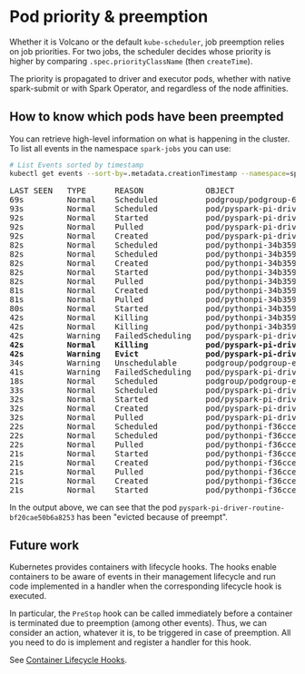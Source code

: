 # Pod priority & preemption

Whether it is Volcano or the default `kube-scheduler`, job preemption relies on job priorities. For two jobs, the 
scheduler decides whose priority is higher by comparing `.spec.priorityClassName` (then `createTime`).

The priority is propagated to driver and executor pods, whether with native spark-submit or with Spark Operator, and
 regardless of the node affinities.

## How to know which pods have been preempted

You can retrieve high-level information on what is happening in the cluster. To list all events in the namespace 
`spark-jobs` you can use:

```bash
# List Events sorted by timestamp
kubectl get events --sort-by=.metadata.creationTimestamp --namespace=spark-jobs
```

<pre>
LAST SEEN   TYPE      REASON             OBJECT                                                   MESSAGE
69s         Normal    Scheduled          podgroup/podgroup-6083b4f9-f240-4a0e-95f2-06882aec2942   pod group is ready
93s         Normal    Scheduled          pod/pyspark-pi-driver-routine-bf20cae50b6a8253           Successfully assigned spark-jobs/pyspark-pi-driver-routine-bf20cae50b6a8253 to gke-yippee-spark-k8s-clus-default-pool-0b72dd1d-jpfp
92s         Normal    Started            pod/pyspark-pi-driver-routine-bf20cae50b6a8253           Started container pyspark-pi
92s         Normal    Pulled             pod/pyspark-pi-driver-routine-bf20cae50b6a8253           Container image "eu.gcr.io/yippee-spark-k8s/spark-py:3.0.1" already present on machine
92s         Normal    Created            pod/pyspark-pi-driver-routine-bf20cae50b6a8253           Created container pyspark-pi
82s         Normal    Scheduled          pod/pythonpi-34b3597593d246a1-exec-2                     Successfully assigned spark-jobs/pythonpi-34b3597593d246a1-exec-2 to gke-yippee-spark-k8s-clus-default-pool-0b72dd1d-pvdl
82s         Normal    Scheduled          pod/pythonpi-34b3597593d246a1-exec-1                     Successfully assigned spark-jobs/pythonpi-34b3597593d246a1-exec-1 to gke-yippee-spark-k8s-clus-default-pool-0b72dd1d-wxck
82s         Normal    Created            pod/pythonpi-34b3597593d246a1-exec-1                     Created container spark-kubernetes-executor
82s         Normal    Started            pod/pythonpi-34b3597593d246a1-exec-1                     Started container spark-kubernetes-executor
82s         Normal    Pulled             pod/pythonpi-34b3597593d246a1-exec-1                     Container image "eu.gcr.io/yippee-spark-k8s/spark-py:3.0.1" already present on machine
81s         Normal    Created            pod/pythonpi-34b3597593d246a1-exec-2                     Created container spark-kubernetes-executor
81s         Normal    Pulled             pod/pythonpi-34b3597593d246a1-exec-2                     Container image "eu.gcr.io/yippee-spark-k8s/spark-py:3.0.1" already present on machine
80s         Normal    Started            pod/pythonpi-34b3597593d246a1-exec-2                     Started container spark-kubernetes-executor
42s         Normal    Killing            pod/pythonpi-34b3597593d246a1-exec-1                     Stopping container spark-kubernetes-executor
42s         Normal    Killing            pod/pythonpi-34b3597593d246a1-exec-2                     Stopping container spark-kubernetes-executor
42s         Warning   FailedScheduling   pod/pyspark-pi-driver-urgent-bb25fc0b8efe7c4d            all nodes are unavailable: 3 node(s) resource fit failed.
<b>42s         Normal    Killing            pod/pyspark-pi-driver-routine-bf20cae50b6a8253           Stopping container pyspark-pi
42s         Warning   Evict              pod/pyspark-pi-driver-routine-bf20cae50b6a8253           Pod is evicted, because of preempt</b>
34s         Warning   Unschedulable      podgroup/podgroup-ee4b9210-35c2-4d68-841a-2daf7712a816   0/1 tasks in gang unschedulable: pod group is not ready, 1 Pipelined, 1 minAvailable.
41s         Warning   FailedScheduling   pod/pyspark-pi-driver-urgent-bb25fc0b8efe7c4d            1/1 tasks in gang unschedulable: pod group is not ready, 1 Pipelined, 1 minAvailable.
18s         Normal    Scheduled          podgroup/podgroup-ee4b9210-35c2-4d68-841a-2daf7712a816   pod group is ready
33s         Normal    Scheduled          pod/pyspark-pi-driver-urgent-bb25fc0b8efe7c4d            Successfully assigned spark-jobs/pyspark-pi-driver-urgent-bb25fc0b8efe7c4d to gke-yippee-spark-k8s-clus-default-pool-0b72dd1d-jpfp
32s         Normal    Started            pod/pyspark-pi-driver-urgent-bb25fc0b8efe7c4d            Started container pyspark-pi
32s         Normal    Created            pod/pyspark-pi-driver-urgent-bb25fc0b8efe7c4d            Created container pyspark-pi
32s         Normal    Pulled             pod/pyspark-pi-driver-urgent-bb25fc0b8efe7c4d            Container image "eu.gcr.io/yippee-spark-k8s/spark-py:3.0.1" already present on machine
22s         Normal    Scheduled          pod/pythonpi-f36cce7593d332f1-exec-1                     Successfully assigned spark-jobs/pythonpi-f36cce7593d332f1-exec-1 to gke-yippee-spark-k8s-clus-default-pool-0b72dd1d-wxck
22s         Normal    Scheduled          pod/pythonpi-f36cce7593d332f1-exec-2                     Successfully assigned spark-jobs/pythonpi-f36cce7593d332f1-exec-2 to gke-yippee-spark-k8s-clus-default-pool-0b72dd1d-pvdl
22s         Normal    Pulled             pod/pythonpi-f36cce7593d332f1-exec-1                     Container image "eu.gcr.io/yippee-spark-k8s/spark-py:3.0.1" already present on machine
21s         Normal    Started            pod/pythonpi-f36cce7593d332f1-exec-1                     Started container spark-kubernetes-executor
21s         Normal    Created            pod/pythonpi-f36cce7593d332f1-exec-1                     Created container spark-kubernetes-executor
21s         Normal    Pulled             pod/pythonpi-f36cce7593d332f1-exec-2                     Container image "eu.gcr.io/yippee-spark-k8s/spark-py:3.0.1" already present on machine
21s         Normal    Created            pod/pythonpi-f36cce7593d332f1-exec-2                     Created container spark-kubernetes-executor
21s         Normal    Started            pod/pythonpi-f36cce7593d332f1-exec-2                     Started container spark-kubernetes-executor
</pre>

In the output above, we can see that the pod `pyspark-pi-driver-routine-bf20cae50b6a8253` has been "evicted because of 
preempt".

## Future work

Kubernetes provides containers with lifecycle hooks. The hooks enable containers to be aware of events in their
 management lifecycle and run code implemented in a handler when the corresponding lifecycle hook is executed.

In particular, the `PreStop` hook can be called immediately before a container is terminated due to preemption (among
other events).
Thus, we can consider an action, whatever it is, to be triggered in case of preemption. All you need to do is
implement and register a handler for this hook.

See [Container Lifecycle Hooks](https://kubernetes.io/docs/concepts/containers/container-lifecycle-hooks/).

